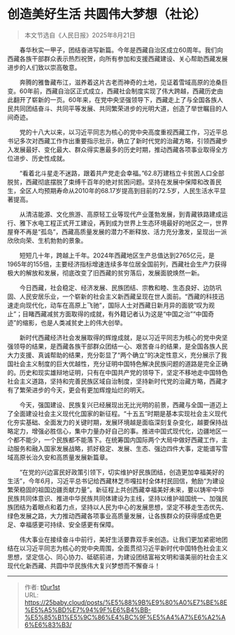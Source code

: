 # 创造美好生活 共圆伟大梦想（社论）


> 本文节选自《人民日报》2025年8月21日

  春华秋实一甲子，团结奋进写新篇。今年是西藏自治区成立60周年。我们向西藏各族干部群众表示热烈祝贺，向所有参加和支援西藏建设、关心帮助西藏发展进步的人们致以崇高敬意。

  奔腾的雅鲁藏布江，滋养着这片古老而神奇的土地，见证着雪域高原的沧桑巨变。60年前，西藏自治区正式成立，西藏社会制度实现了伟大跨越，西藏历史由此翻开了崭新的一页。60年来，在党中央坚强领导下，西藏走上了与全国各族人民共同团结奋斗、共同平等发展、共同繁荣进步的光明大道，创造了举世瞩目的人间奇迹。

  党的十八大以来，以习近平同志为核心的党中央高度重视西藏工作，习近平总书记多次对西藏工作作出重要指示批示，确立了新时代党的治藏方略，引领西藏步入发展最好、变化最大、群众得实惠最多的历史时期，推动西藏各项事业取得全方位进步、历史性成就。

  “看着北斗星走不迷路，跟着共产党走会幸福。”62.8万建档立卡贫困人口全部脱贫，西藏彻底摆脱了束缚千百年的绝对贫困问题。坚持在发展中保障和改善民生，全区人均预期寿命从2010年的68.17岁提高到目前的72.5岁，人民生活水平显著提高。

  从清洁能源、文化旅游、高原轻工业等现代产业蓬勃发展，到青藏铁路建成运行、雅下水电工程正式开工建设，再到成为世界上生态环境最好的地区之一，世界屋脊不再是“孤岛”，西藏高质量发展的潜力不断释放、活力充分激发，呈现出一派欣欣向荣、生机勃勃的景象。

  短短几十年，跨越上千年。2024年西藏地区生产总值达到2765亿元，是1965年的155倍，主要经济指标增速连续多年位居全国前列，西藏社会生产力获得极大的解放和发展，彻底改变了旧西藏的贫穷落后，发展面貌焕然一新。

  今日西藏，社会稳定、经济发展、民族团结、宗教和睦、生态良好、边防巩固、人民安居乐业，一个崭新的社会主义新西藏呈现在世人面前。“西藏的科技迅速走向现代化，动车在高原上飞驰”，国际人士对西藏日新月异的面貌“叹为观止”；目睹西藏减贫方面取得的成就，有外籍记者认为这是“中国之治”“中国奇迹”的缩影，也是人类减贫史上的伟大创举。

  新时代西藏经济社会发展取得的辉煌成就，是以习近平同志为核心的党中央坚强领导的结果，是西藏各族干部群众团结一心、艰苦奋斗的结果，是全国各族人民大力支援、真诚帮助的结果，充分彰显了“两个确立”的决定性意义，充分展示了我国社会主义制度的巨大优越性，充分证明中国特色解决民族问题的道路是完全正确的。历史和现实雄辩地证明，只有在中国共产党的领导下，坚定不移地走中国特色社会主义道路，坚持和完善民族区域自治制度，坚持新时代党的治藏方略，西藏才有了繁荣进步的今天，更会有更加辉煌灿烂的明天。

  今天，强国建设、民族复兴已经展现出无比光明的前景，西藏与全国一道迈上了全面建设社会主义现代化国家的新征程。“十五五”时期是基本实现社会主义现代化夯实基础、全面发力的关键时期，发展环境越是面临深刻复杂变化，越要保持战略定力，增强必胜信心，集中力量办好自己的事。推进中国式现代化，边疆地区一个都不能少，一个民族都不能落下。在统筹国内国际两个大局中做好西藏工作，主动服务和融入国家发展战略，抓好稳定、发展、生态、强边四件大事，定能谱写雪域高原长治久安和高质量发展新篇章。

  “在党的兴边富民好政策引领下，切实维护好民族团结，创造更加幸福美好的生活”，今年6月，习近平总书记给西藏林芝市嘎拉村全体村民回信，勉励“为建设繁荣稳固的祖国边疆贡献力量”。新征程上共创西藏幸福美好未来，要以铸牢中华民族共同体意识、推进中华民族共同体建设为主线，坚持以维护祖国统一、加强民族团结为着眼点和着力点，坚持以人民为中心的发展思想，坚定不移走生态优先、绿色发展之路，大力推动西藏各项事业高质量发展，让各族群众的获得感成色更足、幸福感更可持续、安全感更有保障。

  伟大事业在接续奋斗中前行，美好生活要靠双手来创造。让我们更加紧密地团结在以习近平同志为核心的党中央周围，全面贯彻习近平新时代中国特色社会主义思想，坚定信心、同心协力、砥砺前进，为建设团结富裕文明和谐美丽的社会主义现代化新西藏、共圆中华民族伟大复兴梦想而不懈奋斗！

---

> 作者: [t0ur1st](https://github.com/tyd2000)  
> URL: https://25baby.cloud/posts/%E5%88%9B%E9%80%A0%E7%BE%8E%E5%A5%BD%E7%94%9F%E6%B4%BB-%E5%85%B1%E5%9C%86%E4%BC%9F%E5%A4%A7%E6%A2%A6%E6%83%B3/  


